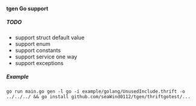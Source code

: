 #### tgen Go support

##### TODO

-   support struct default value
-   support enum
-   support constants
-   support service one way
-   support exceptions

##### Example

`go run main.go gen -l go -i example/golang/UnusedInclude.thrift -o ../../../ && go install github.com/seaWind0112/tgen/thriftgotest/...`
